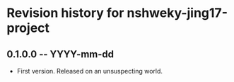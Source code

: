 # Revision history for nshweky-jing17-project

## 0.1.0.0 -- YYYY-mm-dd

* First version. Released on an unsuspecting world.
